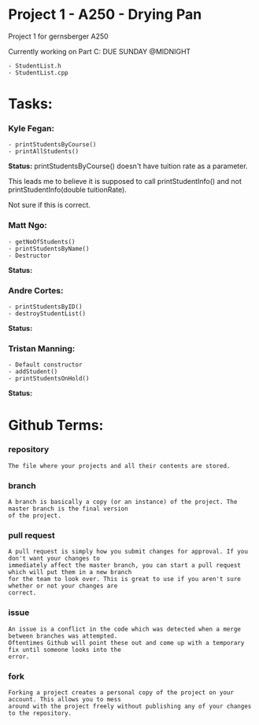 # Project 1 - A250 - Drying Pan
Project 1 for gernsberger A250 

Currently working on Part C:  DUE SUNDAY @MIDNIGHT
~~~~~~~~~~~~~~~~~~~~~~~~~~~~~~~~~~~~~~~~~~~~
- StudentList.h
- StudentList.cpp
~~~~~~~~~~~~~~~~~~~~~~~~~~~~~~~~~~~~~~~~~~~~


# Tasks:

### Kyle Fegan:
~~~~~~~~~~~~~~~~~~~~~~~~~~~~~~~~~~~~~~~~~~~~
- printStudentsByCourse()
- printAllStudents()
~~~~~~~~~~~~~~~~~~~~~~~~~~~~~~~~~~~~~~~~~~~~
**Status:**
printStudentsByCourse() doesn't have tuition rate as a parameter.

This leads me to believe it is supposed to call printStudentInfo() and
not printStudentInfo(double tuitionRate). 

Not sure if this is correct.

### Matt Ngo:
~~~~~~~~~~~~~~~~~~~~~~~~~~~~~~~~~~~~~~~~~~~~
- getNoOfStudents()
- printStudentsByName()
- Destructor
~~~~~~~~~~~~~~~~~~~~~~~~~~~~~~~~~~~~~~~~~~~~
**Status:**

### Andre Cortes:
~~~~~~~~~~~~~~~~~~~~~~~~~~~~~~~~~~~~~~~~~~~~
- printStudentsByID()
- destroyStudentList()
~~~~~~~~~~~~~~~~~~~~~~~~~~~~~~~~~~~~~~~~~~~~
**Status:**

### Tristan Manning:
~~~~~~~~~~~~~~~~~~~~~~~~~~~~~~~~~~~~~~~~~~~~
- Default constructor
- addStudent()
- printStudentsOnHold()
~~~~~~~~~~~~~~~~~~~~~~~~~~~~~~~~~~~~~~~~~~~~
**Status:**


# Github Terms:

### repository
~~~~~~~~~~~~~~~~~~~~~~~~~~~~~~~~~~~~~~~~~~~~
The file where your projects and all their contents are stored.
~~~~~~~~~~~~~~~~~~~~~~~~~~~~~~~~~~~~~~~~~~~~

### branch
~~~~~~~~~~~~~~~~~~~~~~~~~~~~~~~~~~~~~~~~~~~~
A branch is basically a copy (or an instance) of the project. The master branch is the final version
of the project.
~~~~~~~~~~~~~~~~~~~~~~~~~~~~~~~~~~~~~~~~~~~~

### pull request
~~~~~~~~~~~~~~~~~~~~~~~~~~~~~~~~~~~~~~~~~~~~
A pull request is simply how you submit changes for approval. If you don't want your changes to
immediately affect the master branch, you can start a pull request which will put them in a new branch
for the team to look over. This is great to use if you aren't sure whether or not your changes are
correct.
~~~~~~~~~~~~~~~~~~~~~~~~~~~~~~~~~~~~~~~~~~~~

### issue
~~~~~~~~~~~~~~~~~~~~~~~~~~~~~~~~~~~~~~~~~~~~
An issue is a conflict in the code which was detected when a merge between branches was attempted.
Oftentimes Github will point these out and come up with a temporary fix until someone looks into the
error.
~~~~~~~~~~~~~~~~~~~~~~~~~~~~~~~~~~~~~~~~~~~~

### fork
~~~~~~~~~~~~~~~~~~~~~~~~~~~~~~~~~~~~~~~~~~~~
Forking a project creates a personal copy of the project on your account. This allows you to mess
around with the project freely without publishing any of your changes to the repository.
~~~~~~~~~~~~~~~~~~~~~~~~~~~~~~~~~~~~~~~~~~~~
